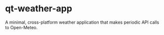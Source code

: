 # qt-weather-app
A minimal, cross-platform weather application that makes periodic API calls to Open-Meteo.
